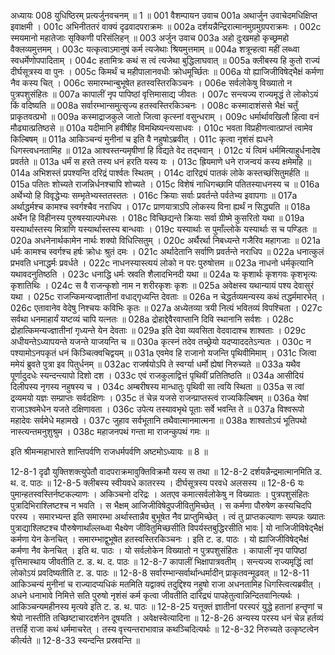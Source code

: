 अध्यायः 008
युधिष्ठिरम् प्रत्यर्जुनवचनम् ॥ 1 ॥
001	वैशम्पायन उवाच 
001a	अथार्जुन उवाचेदमधिक्षिप्त इवाक्षमी ।
001c	अभिनीततरं वाक्यं दृढवादपराक्रमः ॥
002a	दर्शयन्नैन्द्रिरात्मानमुग्रमुग्रपराक्रमः ।
002c	स्मयमानो महातेजाः सृक्किणी परिसंलिहन् ॥
003	अर्जुन उवाच 
003a	अहो दुःखमहो कृच्छ्रमहो वैक्लव्यमुत्तमम् ।
003c	यत्कृत्वाऽमानुषं कर्म त्यजेथाः श्रियमुत्तमाम् ॥
004a	शत्रून्हत्वा महीं लब्ध्वा स्वधर्मेणोपपादिताम् ।
004c	हतामित्रः कथं स त्वं त्यजेथा बुद्धिलाघवात् ॥
005a	क्लीबस्य हि कुतो राज्यं दीर्घसूत्रस्य वा पुनः ।
005c	किमर्थं च महीपालानवधीः क्रोधमूर्च्छितः ॥
006a	यो ह्याजिजीविषेद्भैक्षं कर्मणा नैव कस्य चित् ।
006c	समारम्भान्बुभूषेत हतस्वस्तिरकिञ्चनः ।
006e	सर्वलोकेषु विख्यातो न पुत्रपशुसंहितः ॥
007a	कापालीं नृप पापिष्ठां वृत्तिमासाद्य जीवतः ।
007c	सन्त्यज्य राज्यमृद्धं ते लोकोऽयं किं वदिष्यति ॥
008a	सर्वारम्भान्समुत्सृज्य हतस्वस्तिरकिञ्चनः ।
008c	कस्मादाशंससे भैक्षं चर्तुं प्राकृतवत्प्रभो ॥
009a	कस्माद्राजकुले जातो जित्वा कृत्स्नां वसुन्धराम् ।
009c	धर्मार्थावखिलौ हित्वा वनं मौढ्यात्प्रतिष्ठसे ॥
010a	यदीमानि हवींषीह विमथिष्यन्त्यसाधवः ।
010c	भवता विप्रहीणत्वात्प्राप्तं त्वामेव किल्बिषम् ॥
011a	आकिञ्चन्यं मुनीनां च इति वै नहुषोऽब्रवीत् ।
011c	कृत्वा नृशंसं ह्यधने धिगस्त्वधनतामिह ॥
012a	आश्वस्तन्यमृषीणां हि विद्यते वेद तद्भवान् ।
012c	यं त्विमं धर्ममित्याहुर्धनादेष प्रवर्तते ॥
013a	धर्मं स हरते तस्य धनं हरति यस्य यः ।
013c	ह्रियमाणे धने राजन्वयं कस्य क्षमेमहि ॥
014a	अभिशस्तं प्रपश्यन्ति दरिद्रं पार्श्वतः स्थितम् ।
014c	दारिद्र्यं पातकं लोके कस्तच्छंसितुमर्हति ॥
015a	पतितः शोच्यते राजन्निर्धनश्चापि शोच्यते ।
015c	विशेषं नाधिगच्छामि पतितस्याधनस्य च ॥
016a	अर्थेभ्यो हि विवृद्धेभ्यः सम्भृतेभ्यस्ततस्ततः ।
016c	क्रियाः सर्वाः प्रवर्तन्ते पर्वतेभ्य इवापगाः ॥
017a	अर्थाद्धर्मश्च कामश्च स्वर्गश्चैव नराधिप ।
017c	प्राणयात्राऽपि लोकस्य विना ह्यर्थं न सिद्ध्यति ॥
018a	अर्थेन हि विहीनस्य पुरुषस्याल्पमेधसः ।
018c	विच्छिद्यन्ते क्रियाः सर्वा ग्रीष्मे कुसरितो यथा ॥
019a	यस्यार्थास्तस्य मित्राणि यस्यार्थास्तस्य बान्धवाः ।
019c	यस्यार्थाः स पुमाँल्लोके यस्यार्थाः स च पण्डितः ॥
020a	अधनेनार्थकामेन नार्थः शक्यो विधित्सितुम् ।
020c	अर्थैरर्था निबध्यन्ते गजैरिव महागजाः ॥
021a	धर्मः कामश्च स्वर्गश्च हर्षः क्रोधः श्रुतं दमः ।
021c	अर्थादेतानि सर्वाणि प्रवर्तन्ते नराधिप ॥
022a	धनात्कुलं प्रभवति धनाद्धर्मः प्रवर्धते ।
022c	नाधनस्यास्त्ययं लोको न परः पुरुषोत्तम ॥
023a	नाधनो धर्मकृत्यानि यथावदनुतिष्ठति ।
023c	धनाद्धि धर्मः स्रवति शैलादभिनदी यथा ॥
024a	यः कृशार्थः कृशगवः कृशभृत्यः कृशातिथिः ।
024c	स वै राजन्कृशो नाम न शरीरकृशः कृशः ॥
025a	अवेक्षस्व यथान्यायं पश्य देवासुरं यथा ।
025c	राजन्किमन्यज्ज्ञातीनां वधाद्गृध्यन्ति देवताः ॥
026a	न चेद्धर्तव्यमन्यस्य कथं तद्धर्ममारभेत् ।
026c	एतावानेव वेदेषु निश्चयः कविभिः कृतः ॥
027a	अध्येतव्या त्रयी नित्यं भवितव्यं विपश्चिता ।
027c	सर्वथा धनमाहार्यं यष्टव्यं चापि यत्नतः ॥
028a	द्रोहाद्देवैरवाप्तानि दिवि स्थानानि सर्वशः ।
028c	द्रोहात्किमन्यज्ज्ञातीनां गृध्यन्ते येन देवताः ॥
029a	इति देवा व्यवसिता वेदवादाश्च शाश्वताः ।
029c	अधीयन्तेऽध्यापयन्ते यजन्ते याजयन्ति च ॥
030a	कृत्स्नं तदेव तच्छ्रेयो यदप्याददतेऽन्यतः ।
030c	न पश्यामोऽनपकृतं धनं किञ्चित्क्वचिद्वयम् ॥
031a	एवमेव हि राजानो यजन्ति पृथिवीमिमाम् ।
031c	जित्वा ममेयं ब्रुवते पुत्रा इव पितुर्धनम् ॥
032ac	राजर्षयोऽपि ते स्वर्ग्या धर्मो ह्येषां निरुच्यते ॥
033a	यथैव पूर्णादुदधेः स्यन्दन्त्यापो दिशो दश ।
033c	एवं राजकुलाद्वित्तं पृथिवीं प्रतितिष्ठति ॥
034a	आसीदियं दिलीपस्य नृगस्य नहुषस्य च ।
034c	अम्बरीषस्य मान्धातुः पृथिवी सा त्वयि स्थिता ॥
035a	स त्वां द्रव्यमयो यज्ञः सम्प्राप्तः सर्वदक्षिणः ।
035c	तं चेन्न यजसे राजन्प्राप्तस्त्वं राज्यकिल्बिषम् ॥
036a	येषां राजाऽश्वमेधेन यजते दक्षिणावता ।
036c	उपेत्य तस्यावभृथे पूताः सर्वे भवन्ति ते ॥
037a	विश्वरूपो महादेवः सर्वमेधे महामखे ।
037c	जुहाव सर्वभूतानि तथैवात्मानमात्मना ॥
038a	शाश्वतोऽयं भूतिपथो नास्त्यन्तमनुशुश्रुम ।
038c	महाजनपथं गन्ता मा राजन्कुपथं गमः ॥ 

इति श्रीमन्महाभारते शान्तिपर्वणि राजधर्मपर्वणि अष्टमोऽध्यायः ॥ 8 ॥

12-8-1 दृढौ युक्तिशक्त्युपेतौ वादपराक्रमावुक्तिविक्रमौ यस्य स तथा ॥ 12-8-2 दर्शयन्नैन्द्रमात्मानमिति ड. थ. द. पाठः ॥ 12-8-5 क्लीबस्य स्वीयवधे कातरस्य । दीर्घसूत्रस्य परवधे अलसस्य ॥ 12-8-6 यः पुमान्हतस्वस्तिर्नष्टकल्याणः । अकिञ्चनो दरिद्रः । अतएव कमात्सर्वलोकेषु न विख्यातः । पुत्रपशुसंहितः पुत्रादिभिराश्लिष्टश्च न भवति । स भैक्षम् आजिजीविषेदुपजीवितुमिच्छेत् । स कर्मणा पौरुषेण कस्यचिदपि परस्य । समारभ्यन्त इति समारम्भा अर्थास्तान्नैव बुभूषेत नैव प्राप्तुमिच्छेत् । त्वं तु प्राप्तकल्याणः सम्पन्नः ख्यातः पुत्राद्याश्लिष्टश्च पौरुषेणार्थांल्लब्ध्वा भैक्ष्येण जीवितुमिच्छसीति विपर्यस्तबुद्धिरसीति भावः | यो नाजिजीविषेद्भैक्षं कर्मणा येन केनचित् । समारम्भाद्वुभूषेत हतस्वस्तिरकिञ्चनः । इति ट. ड. पाठः । यो ह्याजिजीविषेद्भैक्षं कर्मणा नैव केनचित् । इति थ. पाठः । यो सर्वलोकेन विख्यातो न पुत्रपशुसंहितः । कापालीं नृप पापिष्ठां वृत्तिमास्थाय जीवतीति ट. ड. थ. द. पाठः ॥ 12-8-7 कापालीं भिक्षापात्रवतीम् । सन्त्यज्य राज्यमृद्धिं त्वां लोकोऽयं प्रवदिष्यतीति ट. ड. पाठः ॥ 12-8-8 सर्वारम्भान्सर्वार्थान्धर्मादीन् प्राकृतवन्मूढवत् ॥ 12-8-11 आकिञ्चन्यं मुनीनां च राज्यादप्यधिकं मतमिति यद्वाक्यं तदुद्दिश्य नहुषो राजा अधनतामिह धिगस्त्वित्यब्रवीत् । अधने धनाभावे निमित्ते सति पुरुषो नृशंसं कर्म कृत्वा जीवतीति दारिद्र्यं पापहेतुत्वान्निन्दितवानित्यर्थः । आकिञ्चन्यमहीनस्य मृत्यवे इति ट. ड. थ. पाठः ॥ 12-8-25 यत्तूक्तं ज्ञातीनां परस्परं युद्धे हतानां हन्तॄणां च श्रेयो नास्तीति तच्छिष्टाचारदर्शनेन दूषयति । अवेक्षस्वेत्यादिना ॥ 12-8-26 अन्यस्य परस्य धनं चेन्न हर्तव्यं तत्तर्हि राजा कथं धर्ममाचरेत् । तस्य वृत्त्यन्तराभावान्न कथञ्चिदित्यर्थः ॥ 12-8-32 निरुच्यते उत्कृष्टत्वेन कीर्त्यते ॥ 12-8-33 स्यन्दन्ति प्रस्रवन्ति ॥
